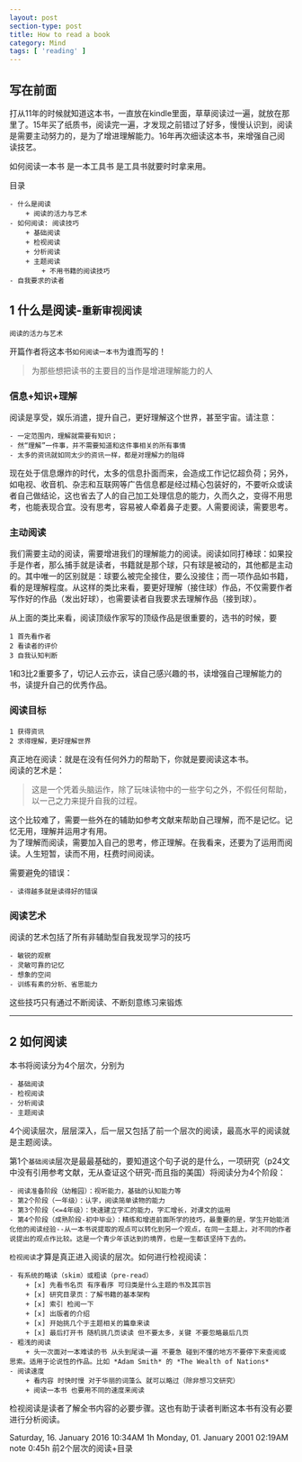 ```yaml
---
layout: post
section-type: post
title: How to read a book
category: Mind
tags: [ 'reading' ]
---
```

## 写在前面

打从11年的时候就知道这本书，一直放在kindle里面，草草阅读过一遍，就放在那里了。15年买了纸质书，阅读完一遍，才发现之前错过了好多，慢慢认识到，阅读是需要主动努力的，是为了增进理解能力。16年再次细读这本书，来增强自己阅读技艺。

如何阅读一本书 是一本工具书 是工具书就要时时拿来用。

目录

	- 什么是阅读
		+ 阅读的活力与艺术
	- 如何阅读: 阅读技巧
		+ 基础阅读
		+ 检视阅读
		+ 分析阅读
		+ 主题阅读
			+ 不用书籍的阅读技巧
	- 自我要求的读者

## 1 什么是阅读-`重新审视阅读`

	阅读的活力与艺术

开篇作者将这本书`如何阅读一本书`为谁而写的！ 

> 为那些想把读书的主要目的当作是增进理解能力的人

### 信息+知识+理解

阅读是享受，娱乐消遣，提升自己，更好理解这个世界，甚至宇宙。请注意：

	- 一定范围内，理解就需要有知识；
	- 然“理解”一件事，并不需要知道和这件事相关的所有事情
	- 太多的资讯就如同太少的资讯一样，都是对理解力的阻碍

现在处于信息爆炸的时代，太多的信息扑面而来，会造成工作记忆超负荷；另外，如电视、收音机、杂志和互联网等广告信息都是经过精心包装好的，不要听众或读者自己做结论，这也省去了人的自己加工处理信息的能力，久而久之，变得不用思考，也能表现合宜。没有思考，容易被人牵着鼻子走要。人需要阅读，需要思考。

### 主动阅读

我们需要主动的阅读，需要增进我们的理解能力的阅读。阅读如同打棒球：如果投手是作者，那么捕手就是读者，书籍就是那个球，只有球是被动的，其他都是主动的。其中唯一的区别就是：球要么被完全接住，要么没接住；而一项作品如书籍，看的是理解程度。从这样的类比来看，要更好理解（接住球）作品，不仅需要作者写作好的作品（发出好球），也需要读者自我要求去理解作品（接到球）。

从上面的类比来看，阅读顶级作家写的顶级作品是很重要的，选书的时候，要

	1 首先看作者
	2 看读者的评价
	3 自我认知判断

1和3比2重要多了，切记人云亦云，读自己感兴趣的书，读增强自己理解能力的书，读提升自己的优秀作品。

### 阅读目标

	1 获得资讯
	2 求得理解，更好理解世界

真正地在阅读：就是在没有任何外力的帮助下，你就是要阅读这本书。  
阅读的艺术是：

> 这是一个凭着头脑运作，除了玩味读物中的一些字句之外，不假任何帮助，以一己之力来提升自我的过程。

这个比较难了，需要一些外在的辅助如参考文献来帮助自己理解，而不是记忆。记忆无用，理解并运用才有用。  
为了理解而阅读，需要加入自己的思考，修正理解。在我看来，还要为了运用而阅读。人生短暂，读而不用，枉费时间阅读。

需要避免的错误：  
	
	- 读得越多就是读得好的错误

### 阅读艺术

阅读的艺术包括了所有非辅助型自我发现学习的技巧

	- 敏锐的观察
	- 灵敏可靠的记忆
	- 想象的空间
	- 训练有素的分析、省思能力

这些技巧只有通过不断阅读、不断刻意练习来锻炼

---

## 2 如何阅读

本书将阅读分为4个层次，分别为

	- 基础阅读
	- 检视阅读
	- 分析阅读
	- 主题阅读

4个阅读层次，层层深入，后一层又包括了前一个层次的阅读，最高水平的阅读就是主题阅读。

第1个`基础阅读`层次是最最基础的，要知道这个句子说的是什么，一项研究（p24文中没有引用参考文献，无从查证这个研究-而且指的美国）将阅读分为4个阶段：

	- 阅读准备阶段（幼稚园）：视听能力，基础的认知能力等
	- 第2个阶段（一年级）：认字，阅读简单读物的能力
	- 第3个阶段（<=4年级）：快速建立字汇的能力，字汇增长，对课文的运用
	- 第4个阶段（成熟阶段-初中毕业）：精练和增进前面所学的技巧，最重要的是，学生开始能消化他的阅读经验--从一本书说提取的观点可以转化到另一个观点，在同一主题上，对不同的作者说提出的观点作比较。这是一个青少年该达到的境界，也是一生都该坚持下去的。

`检视阅读`才算是真正进入阅读的层次。如何进行检视阅读：

	- 有系统的略读（skim）或粗读（pre-read）
		+ [x] 先看书名页 有序看序 可归类是什么主题的书及其宗旨
		+ [x] 研究目录页：了解书籍的基本架构
		+ [x] 索引 检阅一下
		+ [x] 出版者的介绍
		+ [x] 开始挑几个于主题相关的篇章来读
		+ [x] 最后打开书 随机挑几页读读 但不要太多，关键 不要忽略最后几页
	- 粗浅的阅读
		+ 头一次面对一本难读的书 从头到尾读一遍 不要急 碰到不懂的地方不要停下来查阅或思索。适用于论说性的作品。比如 *Adam Smith* 的 *The Wealth of Nations*
	- 阅读速度
		+ 看内容 时快时慢 对于华丽的词藻么 就可以略过（除非想习文研究）
		+ 阅读一本书 也要用不同的速度来阅读

检视阅读是读者了解全书内容的必要步骤。这也有助于读者判断这本书有没有必要进行分析阅读。

Saturday, 16. January 2016 10:34AM 1h
Monday, 01. January 2001 02:19AM 
 note 0:45h 前2个层次的阅读+目录 

